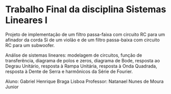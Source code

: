 # Trabalho Final da disciplina Sistemas Lineares I

Projeto de implementação de um filtro passa-faixa com circuito RC para um afinador da
corda Si de um violão e de um filtro passa-baixa com circuito RC para um subwoofer.

Análise de sistemas lineares: modelagem de circuitos, função de transferência, diagrama de
polos e zeros, diagrama de Bode, resposta ao Degrau Unitário, resposta à Rampa Unitária,
resposta à Onda Quadrada, resposta à Dente de Serra e harmônicos da Série de Fourier.

Aluno: Gabriel Henrique Braga Lisboa
Professor: Natanael Nunes de Moura Junior
